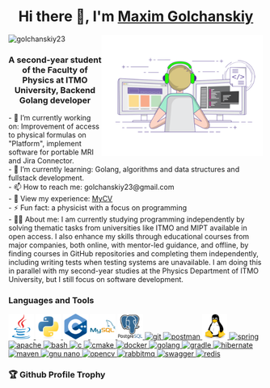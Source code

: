 <h1 align="center">Hi there 👋, I'm <a href="https://t.me/MaXimMaXiM209" target="_blank">Maxim Golchanskiy</a> 
</h1>
<img align="right" alt="Coding" width="320" src="https://raw.githubusercontent.com/devSouvik/devSouvik/master/gif3.gif">
<p align="left"> <img src="https://komarev.com/ghpvc/?username=golchanskiy23&label=Profile%20views&color=0e75b6&style=flat" alt="golchanskiy23" /> </p>
<h3 align="center">A second-year student of the Faculty of Physics at ITMO University, Backend Golang developer</h3>
- 🔭 I’m currently working on: Improvement of access to physical formulas on "Platform", implement software for portable MRI and Jira Connector.  </br>
- 🌱 I’m currently learning: Golang, algorithms and data structures and fullstack development.  </br>
- 📫 How to reach me: golchanskiy23@gmail.com  </br>
- 📄 View my experience: <a href="">MyCV</a>  </br>
- ⚡ Fun fact: a physicist with a focus on programming  </br>
- 🙋‍♂️ About me: I am currently studying programming independently by solving thematic tasks from universities like ITMO and MIPT available in open access. I also enhance my skills through educational courses from major companies, both online, with mentor-led guidance, and offline, by finding courses in GitHub repositories and completing them independently, including writing tests when testing systems are unavailable. I am doing this in parallel with my second-year studies at the Physics Department of ITMO University, but I still focus on software development.  </br>
<h3>Languages and Tools</h3>
<p align="left">
  <a href="https://www.java.com" target="_blank" rel="noreferrer"> <img src="https://raw.githubusercontent.com/devicons/devicon/master/icons/java/java-original.svg" alt="java" width="50" height="50"/> </a>
  <a href="https://www.python.org" target="_blank" rel="noreferrer"> <img src="https://raw.githubusercontent.com/devicons/devicon/master/icons/python/python-original.svg" alt="python" width="50" height="50"/> </a>
  <a href="https://www.w3schools.com/cpp/" target="_blank" rel="noreferrer"> <img src="https://raw.githubusercontent.com/devicons/devicon/master/icons/cplusplus/cplusplus-original.svg" alt="cplusplus" width="50" height="50"/> </a>
  <a href="https://www.mysql.com/" target="_blank" rel="noreferrer"> <img src="https://raw.githubusercontent.com/devicons/devicon/master/icons/mysql/mysql-original-wordmark.svg" alt="mysql" width="50" height="50"/> </a> 
  <a href="https://www.postgresql.org" target="_blank" rel="noreferrer"> <img src="https://raw.githubusercontent.com/devicons/devicon/master/icons/postgresql/postgresql-original-wordmark.svg" alt="postgresql" width="50" height="50"/> </a>
  <a href="https://git-scm.com/" target="_blank" rel="noreferrer"> <img src="https://www.vectorlogo.zone/logos/git-scm/git-scm-icon.svg" alt="git" width="50" height="50"/> </a>
  <a href="https://postman.com" target="_blank" rel="noreferrer"> <img src="https://www.vectorlogo.zone/logos/getpostman/getpostman-icon.svg" alt="postman" width="50" height="50"/> </a>
  <a href="https://www.linux.org/" target="_blank" rel="noreferrer"> <img src="https://raw.githubusercontent.com/devicons/devicon/master/icons/linux/linux-original.svg" alt="linux" width="50" height="50"/> </a>
  <a href="https://spring.io/" target="_blank" rel="noreferrer"> <img src="https://www.vectorlogo.zone/logos/springio/springio-icon.svg" alt="spring" width="50" height="50"/> </a>
  <a href="https://httpd.apache.org/" target="_blank" rel="noreferrer"> <img src="https://cdn.jsdelivr.net/gh/devicons/devicon@latest/icons/apache/apache-original.svg" alt="apache" width="50" height="50"/> </a>
  <a href="https://ru.wikipedia.org/wiki/Bash" target="_blank" rel="noreferrer"> <img src="https://cdn.jsdelivr.net/gh/devicons/devicon@latest/icons/bash/bash-original.svg" alt="bash" width="50" height="50"/> </a>
  <a href="https://www.w3schools.com/c/c_intro.php" target="_blank" rel="noreferrer"> <img src="https://cdn.jsdelivr.net/gh/devicons/devicon@latest/icons/c/c-original.svg" alt="c" width="50" height="50"/> </a>
  <a href="https://cmake.org/" target="_blank" rel="noreferrer"> <img src="https://cdn.jsdelivr.net/gh/devicons/devicon@latest/icons/cmake/cmake-original.svg" alt="cmake" width="50" height="50"/> </a> 
  <a href="https://www.docker.com/" target="_blank" rel="noreferrer"> <img src="https://cdn.jsdelivr.net/gh/devicons/devicon@latest/icons/docker/docker-original.svg" alt="docker" width="50" height="50"/> </a>
  <a href="https://go.dev/" target="_blank" rel="noreferrer"> <img src="https://cdn.jsdelivr.net/gh/devicons/devicon@latest/icons/go/go-original-wordmark.svg" alt="golang" width="50" height="50"/> </a>
  <a href="https://gradle.org/" target="_blank" rel="noreferrer"> <img src="https://cdn.jsdelivr.net/gh/devicons/devicon@latest/icons/gradle/gradle-original.svg" alt="gradle" width="50" height="50"/> </a>
  <a href="https://hibernate.org/" target="_blank" rel="noreferrer"> <img src="https://cdn.jsdelivr.net/gh/devicons/devicon@latest/icons/hibernate/hibernate-original.svg" alt="hibernate" width="50" height="50"/> </a>
  <a href="https://maven.apache.org/" target="_blank" rel="noreferrer"> <img src="https://cdn.jsdelivr.net/gh/devicons/devicon@latest/icons/maven/maven-original-wordmark.svg" alt="maven" width="50" height="50"/> </a>
   <a href="https://help.ubuntu.ru/wiki/nano" target="_blank" rel="noreferrer"> <img src="https://cdn.jsdelivr.net/gh/devicons/devicon@latest/icons/nano/nano-original-wordmark.svg"" alt="gnu nano" width="50" height="50"/> </a>
  <a href="https://opencv.org/" target="_blank" rel="noreferrer"> <img src="https://cdn.jsdelivr.net/gh/devicons/devicon@latest/icons/opencv/opencv-original-wordmark.svg" alt="opencv" width="50" height="50"/> </a>
  <a href="https://www.rabbitmq.com/" target="_blank" rel="noreferrer"> <img src="https://cdn.jsdelivr.net/gh/devicons/devicon@latest/icons/rabbitmq/rabbitmq-original.svg" alt="rabbitmq" width="50" height="50"/> </a>
  <a href="https://swagger.io/" target="_blank" rel="noreferrer"> <img src="https://cdn.jsdelivr.net/gh/devicons/devicon@latest/icons/swagger/swagger-original.svg"  alt="swagger" width="50" height="50"/> </a>
  <a href="https://redis.io/" target="_blank" rel="noreferrer"> <img src="https://cdn.jsdelivr.net/gh/devicons/devicon@latest/icons/redis/redis-original.svg"  alt="redis" width="50" height="50"/> </a>
  </p>

<h3>🏆 Github Profile Trophy</h3>
